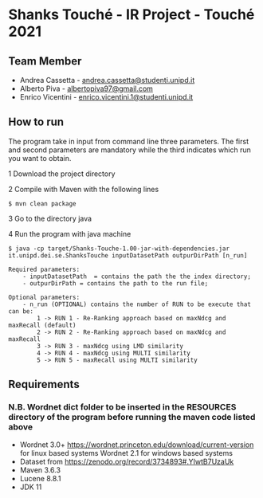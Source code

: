# Shanks Touché - IR Project - Touché 2021

## Team Member
- Andrea Cassetta - andrea.cassetta@studenti.unipd.it
- Alberto Piva - albertopiva97@gmail.com
- Enrico Vicentini - enrico.vicentini.1@studenti.unipd.it

## How to run
The program take in input from command line three parameters. The first and second parameters are mandatory while the third indicates which run you want to obtain.

1 Download the project directory

2 Compile with Maven with the following lines

```
$ mvn clean package
```

3 Go to the directory java

4 Run the program with java machine 

```
$ java -cp target/Shanks-Touche-1.00-jar-with-dependencies.jar it.unipd.dei.se.ShanksTouche inputDatasetPath outpurDirPath [n_run]
```
```
Required parameters:
    - inputDatasetPath  = contains the path the the index directory; 
    - outpurDirPath = contains the path to the run file; 
```
```   
Optional parameters:    
    - n_run (OPTIONAL) contains the number of RUN to be execute that can be:
        1 -> RUN 1 - Re-Ranking approach based on maxNdcg and maxRecall (default) 
        2 -> RUN 2 - Re-Ranking approach based on maxNdcg and maxRecall 
        3 -> RUN 3 - maxNdcg using LMD similarity 
        4 -> RUN 4 - maxNdcg using MULTI similarity 
        5 -> RUN 5 - maxRecall using MULTI similarity

```

## Requirements

### N.B. Wordnet dict folder to be inserted in the RESOURCES directory of the program before running the maven code listed above
- Wordnet 3.0+ https://wordnet.princeton.edu/download/current-version for linux based systems Wordnet 2.1 for windows based systems 
- Dataset from https://zenodo.org/record/3734893#.YIwtB7UzaUk
- Maven 3.6.3
- Lucene 8.8.1
- JDK 11
